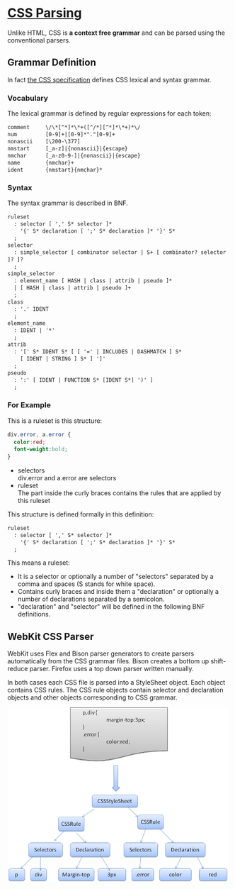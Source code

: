 # [CSS Parsing](https://www.w3.org/TR/CSS2/grammar.html)
Unlike HTML, CSS is **a context free grammar** and can be parsed using the conventional parsers. 

## Grammar Definition
In fact [the CSS specification](https://www.w3.org/TR/CSS2/grammar.html) defines CSS lexical and syntax grammar.

### Vocabulary
The lexical grammar is defined by regular expressions for each token:
```
comment     \/\*[^*]*\*+([^/*][^*]*\*+)*\/
num         [0-9]+|[0-9]*"."[0-9]+
nonascii    [\200-\377]
nmstart     [_a-z]|{nonascii}|{escape}
nmchar      [_a-z0-9-]|{nonascii}|{escape}
name        {nmchar}+
ident       {nmstart}{nmchar}*
```

### Syntax
The syntax grammar is described in BNF.
```
ruleset
  : selector [ ',' S* selector ]*
    '{' S* declaration [ ';' S* declaration ]* '}' S*
  ;
selector
  : simple_selector [ combinator selector | S+ [ combinator? selector ]? ]?
  ;
simple_selector
  : element_name [ HASH | class | attrib | pseudo ]*
  | [ HASH | class | attrib | pseudo ]+
  ;
class
  : '.' IDENT
  ;
element_name
  : IDENT | '*'
  ;
attrib
  : '[' S* IDENT S* [ [ '=' | INCLUDES | DASHMATCH ] S*
    [ IDENT | STRING ] S* ] ']'
  ;
pseudo
  : ':' [ IDENT | FUNCTION S* [IDENT S*] ')' ]
  ;
```

### For Example
This is a ruleset is this structure:
```CSS
div.error, a.error {
  color:red;
  font-weight:bold;
}
```
- selectors   
    div.error and a.error are selectors
- ruleset  
    The part inside the curly braces contains the rules that are applied by this ruleset

This structure is defined formally in this definition:
```
ruleset
  : selector [ ',' S* selector ]*
    '{' S* declaration [ ';' S* declaration ]* '}' S*
  ;
```
This means a ruleset:
- It is a selector or optionally a number of "selectors" separated by a comma and spaces (S stands for white space). 
- Contains curly braces and inside them a "declaration" or optionally a number of declarations separated by a semicolon. 
- "declaration" and "selector" will be defined in the following BNF definitions.


## WebKit CSS Parser
WebKit uses Flex and Bison parser generators to create parsers automatically from the CSS grammar files. Bison creates a bottom up shift-reduce parser. Firefox uses a top down parser written manually. 

In both cases each CSS file is parsed into a StyleSheet object. Each object contains CSS rules. The CSS rule objects contain selector and declaration objects and other objects corresponding to CSS grammar.

![Figure : parsing CSS](/images/11.png)